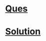 # <a href="https://www.geeksforgeeks.org/a-program-to-check-if-strings-are-rotations-of-each-other/">Ques</a>
# <a href="https://ide.geeksforgeeks.org/34d798e2-a0e1-4547-944d-17eddcddff8c"> Solution</a>
